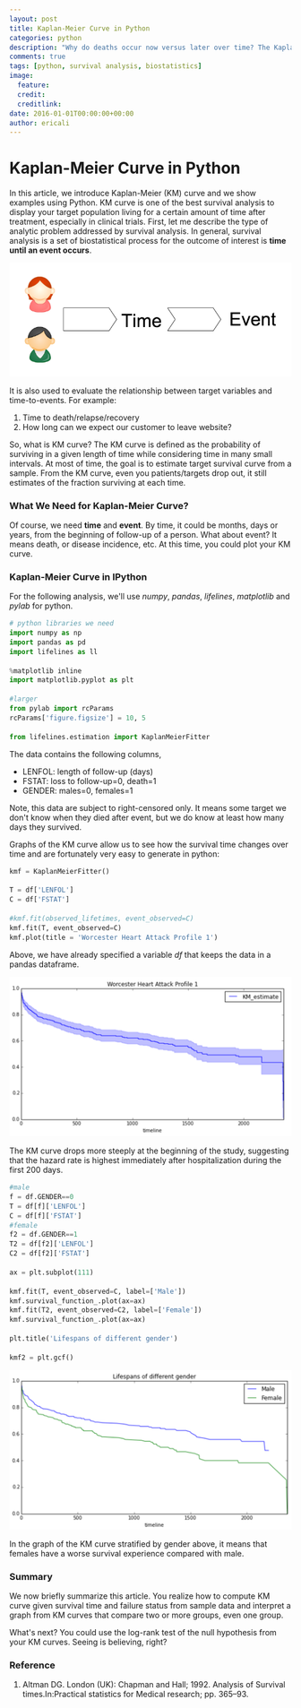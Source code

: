 ```yaml
---
layout: post
title: Kaplan-Meier Curve in Python
categories: python
description: "Why do deaths occur now versus later over time? The Kaplan-Meier curve is a practical method of displaying survival data. In this article, we make these curves and try to figure out the survival experience within groups in python."
comments: true
tags: [python, survival analysis, biostatistics]
image:
  feature:
  credit: 
  creditlink: 
date: 2016-01-01T00:00:00+00:00
author: ericali
---
```


# Kaplan-Meier Curve in Python

In this article, we introduce Kaplan-Meier (KM) curve and we show examples using Python. KM curve is one of the best survival analysis to display your target population living for a certain amount of time after treatment, especially in clinical trials. First, let me describe the type of analytic problem addressed by survival analysis. In general, survival analysis is a set of biostatistical process for the outcome of interest is **time until an event occurs**. 

![Time to Event](/img/blog/erica/b01_EventTime.png)

It is also used to evaluate the relationship between target variables and time-to-events. For example:

1. Time to death/relapse/recovery
2. How long can we expect our customer to leave website?

So, what is KM curve? The KM curve is defined as the probability of surviving in a given length of time while considering time in many small intervals. At most of time, the goal is to estimate target survival curve from a sample. From the KM curve, even you patients/targets drop out, it still estimates of the fraction surviving at each time.

### **What We Need for Kaplan-Meier Curve?**

Of course, we need **time** and **event**. By time, it could be months, days or years, from the beginning of follow-up of a person. What about event? It means death, or disease incidence, etc. At this time, you could plot your KM curve.

### **Kaplan-Meier Curve in IPython**

For the following analysis, we'll use *numpy*, *pandas*, *lifelines*, *matplotlib* and *pylab* for python.

```python
# python libraries we need
import numpy as np
import pandas as pd
import lifelines as ll

%matplotlib inline
import matplotlib.pyplot as plt

#larger
from pylab import rcParams
rcParams['figure.figsize'] = 10, 5

from lifelines.estimation import KaplanMeierFitter
```
The data contains the following columns,

- LENFOL: length of follow-up (days)
- FSTAT: loss to follow-up=0, death=1
- GENDER: males=0, females=1

Note, this data are subject to right-censored only. It means some target we don't know when they died after event, but we do know at least how many days they survived.

Graphs of the KM curve allow us to see how the survival time changes over time and are fortunately very easy to generate in python:

```python
kmf = KaplanMeierFitter()

T = df['LENFOL']
C = df['FSTAT']

#kmf.fit(observed_lifetimes, event_observed=C)
kmf.fit(T, event_observed=C)
kmf.plot(title = 'Worcester Heart Attack Profile 1')
```

Above, we have already specified a variable *df* that keeps the data in a pandas dataframe.

![Curve](/img/blog/erica/b01_KMall.png)	

The KM curve drops more steeply at the beginning of the study, suggesting that the hazard rate is highest immediately after hospitalization during the first 200 days.

```python
#male
f = df.GENDER==0
T = df[f]['LENFOL']
C = df[f]['FSTAT']
#female
f2 = df.GENDER==1
T2 = df[f2]['LENFOL']
C2 = df[f2]['FSTAT']

ax = plt.subplot(111)

kmf.fit(T, event_observed=C, label=['Male'])
kmf.survival_function_.plot(ax=ax)
kmf.fit(T2, event_observed=C2, label=['Female'])
kmf.survival_function_.plot(ax=ax)

plt.title('Lifespans of different gender')

kmf2 = plt.gcf()
```

![Curve](/img/blog/erica/b01_KMgender.png)

In the graph of the KM curve stratified by gender above, it means that females have a worse survival experience compared with male.

### **Summary**

We now briefly summarize this article. You realize how to compute KM curve given survival time and failure status from sample data and interpret a graph from KM curves that compare two or more groups, even one group. 

What's next? You could use the log-rank test of the null hypothesis from your KM curves. Seeing is believing, right?

### **Reference**

1. Altman DG. London (UK): Chapman and Hall; 1992. Analysis of Survival times.In:Practical statistics for Medical research; pp. 365–93.

